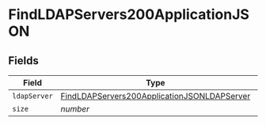 # FindLDAPServers200ApplicationJSON


## Fields

| Field                                                                                                                 | Type                                                                                                                  | Required                                                                                                              | Description                                                                                                           | Example                                                                                                               |
| --------------------------------------------------------------------------------------------------------------------- | --------------------------------------------------------------------------------------------------------------------- | --------------------------------------------------------------------------------------------------------------------- | --------------------------------------------------------------------------------------------------------------------- | --------------------------------------------------------------------------------------------------------------------- |
| `ldapServer`                                                                                                          | [FindLDAPServers200ApplicationJSONLDAPServer](../../models/operations/findldapservers200applicationjsonldapserver.md) | :heavy_minus_sign:                                                                                                    | N/A                                                                                                                   |                                                                                                                       |
| `size`                                                                                                                | *number*                                                                                                              | :heavy_minus_sign:                                                                                                    | N/A                                                                                                                   | 1                                                                                                                     |